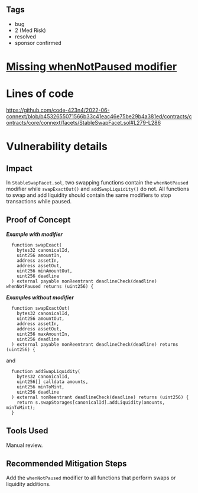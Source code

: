 ## Tags

- bug
- 2 (Med Risk)
- resolved
- sponsor confirmed

# [Missing whenNotPaused modifier](https://github.com/code-423n4/2022-06-connext-findings/issues/175) 

# Lines of code

https://github.com/code-423n4/2022-06-connext/blob/b4532655071566b33c41eac46e75be29b4a381ed/contracts/contracts/core/connext/facets/StableSwapFacet.sol#L279-L286


# Vulnerability details

## Impact
In `StableSwapFacet.sol`, two swapping functions contain the `whenNotPaused` modifier while `swapExactOut()` and `addSwapLiquidity()` do not. All functions to swap and add liquidity should contain the same modifiers to stop transactions while paused. 

## Proof of Concept
***Example with modifier***
```
  function swapExact(
    bytes32 canonicalId,
    uint256 amountIn,
    address assetIn,
    address assetOut,
    uint256 minAmountOut,
    uint256 deadline
  ) external payable nonReentrant deadlineCheck(deadline) whenNotPaused returns (uint256) {
```

***Examples without modifier***
```
  function swapExactOut(
    bytes32 canonicalId,
    uint256 amountOut,
    address assetIn,
    address assetOut,
    uint256 maxAmountIn,
    uint256 deadline
  ) external payable nonReentrant deadlineCheck(deadline) returns (uint256) {
```

and

```
  function addSwapLiquidity(
    bytes32 canonicalId,
    uint256[] calldata amounts,
    uint256 minToMint,
    uint256 deadline
  ) external nonReentrant deadlineCheck(deadline) returns (uint256) {
    return s.swapStorages[canonicalId].addLiquidity(amounts, minToMint);
  }
```

## Tools Used
Manual review.

## Recommended Mitigation Steps
Add the `whenNotPaused` modifier to all functions that perform swaps or liquidity additions.


